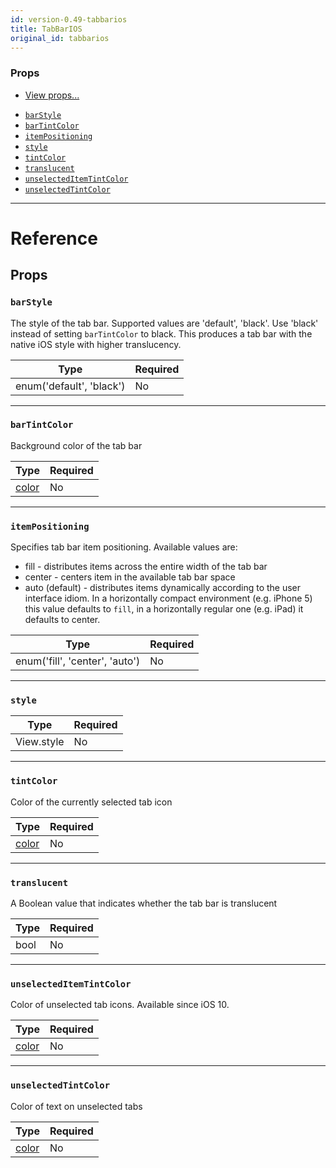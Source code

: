 ```yaml
---
id: version-0.49-tabbarios
title: TabBarIOS
original_id: tabbarios
---
```

### Props

* [View props...](view.md#props)
- [`barStyle`](tabbarios.md#barstyle)
- [`barTintColor`](tabbarios.md#bartintcolor)
- [`itemPositioning`](tabbarios.md#itempositioning)
- [`style`](tabbarios.md#style)
- [`tintColor`](tabbarios.md#tintcolor)
- [`translucent`](tabbarios.md#translucent)
- [`unselectedItemTintColor`](tabbarios.md#unselecteditemtintcolor)
- [`unselectedTintColor`](tabbarios.md#unselectedtintcolor)






---

# Reference

## Props

### `barStyle`

The style of the tab bar. Supported values are 'default', 'black'.
Use 'black' instead of setting `barTintColor` to black. This produces
a tab bar with the native iOS style with higher translucency.

| Type | Required |
| - | - |
| enum('default', 'black') | No |




---

### `barTintColor`

Background color of the tab bar

| Type | Required |
| - | - |
| [color](colors.md) | No |




---

### `itemPositioning`

Specifies tab bar item positioning. Available values are:
- fill - distributes items across the entire width of the tab bar
- center - centers item in the available tab bar space
- auto (default) - distributes items dynamically according to the
user interface idiom. In a horizontally compact environment (e.g. iPhone 5)
this value defaults to `fill`, in a horizontally regular one (e.g. iPad)
it defaults to center.

| Type | Required |
| - | - |
| enum('fill', 'center', 'auto') | No |




---

### `style`



| Type | Required |
| - | - |
| View.style | No |




---

### `tintColor`

Color of the currently selected tab icon

| Type | Required |
| - | - |
| [color](colors.md) | No |




---

### `translucent`

A Boolean value that indicates whether the tab bar is translucent

| Type | Required |
| - | - |
| bool | No |




---

### `unselectedItemTintColor`

Color of unselected tab icons. Available since iOS 10.

| Type | Required |
| - | - |
| [color](colors.md) | No |




---

### `unselectedTintColor`

Color of text on unselected tabs

| Type | Required |
| - | - |
| [color](colors.md) | No |






